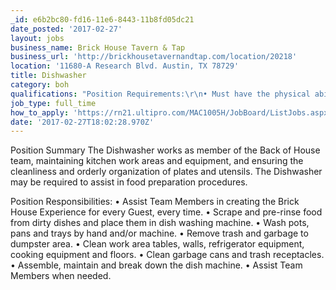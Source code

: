 ```yaml
---
_id: e6b2bc80-fd16-11e6-8443-11b8fd05dc21
date_posted: '2017-02-27'
layout: jobs
business_name: Brick House Tavern & Tap
business_url: 'http://brickhousetavernandtap.com/location/20218'
location: '11680-A Research Blvd. Austin, TX 78729'
title: Dishwasher
category: boh
qualifications: "Position Requirements:\r\n• Must have the physical abilities to carry out the functions of the job descriptions.\r\n• Ability to place plates, utensils, pans and cases on both high and low shelves.\r\n• Able to respond in emergency situations to avoid imminent danger to self and others.\r\n• Reading, writing, and verbal communication skills required.\r\n• Must be able to work in a team environment.\r\nPhysical Demands\r\nThe physical demands described above are representative of those that must be met by a Team Member to successfully perform the essential functions of this job. Reasonable accommodations may be made to enable individuals with disabilities to perform the essential functions. While performing the duties of this job, the Team Member will be regularly required to stand, walk, use hands to finger, handle or feel; reach with hands and arms; climb or balance; and talk or hear. The Team Member will be occasionally required to stoop, kneel, crouch, or crawl and taste or smell. The Team Member must regularly lift and/or move up to 50 pounds and frequently lift and/or move up to 10 pounds. Specific vision abilities required by this job include close vision, distance vision, color vision, peripheral vision and depth perception."
job_type: full_time
how_to_apply: 'https://rn21.ultipro.com/MAC1005H/JobBoard/ListJobs.aspx?__VT=ExtCan'
date: '2017-02-27T18:02:28.970Z'
---
```

Position Summary
The Dishwasher works as member of the Back of House team, maintaining kitchen work areas and equipment, and ensuring the cleanliness and orderly organization of plates and utensils. The Dishwasher may be required to assist in food preparation procedures.

Position Responsibilities:
• Assist Team Members in creating the Brick House Experience for every Guest, every time.
• Scrape and pre-rinse food from dirty dishes and place them in dish washing machine.
• Wash pots, pans and trays by hand and/or machine.
• Remove trash and garbage to dumpster area.
• Clean work area tables, walls, refrigerator equipment, cooking equipment and floors.
• Clean garbage cans and trash receptacles.
• Assemble, maintain and break down the dish machine.
• Assist Team Members when needed.
